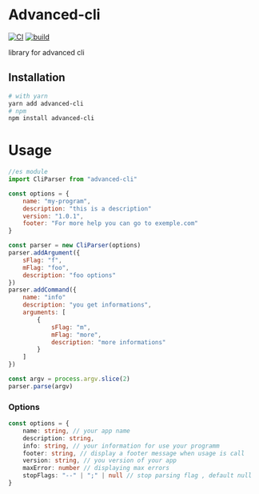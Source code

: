 # Advanced-cli

[![CI](https://github.com/remigermain/advanced-cli/actions/workflows/node.js.yml/badge.svg)](https://github.com/remigermain/advanced-cli/actions/workflows/node.js.yml)
[![build](https://img.shields.io/npm/v/advanced-cli)](https://www.npmjs.com/package/advanced-cli)

library for advanced cli

## Installation

```bash
# with yarn
yarn add advanced-cli
# npm
npm install advanced-cli
```

# Usage

```js
//es module
import CliParser from "advanced-cli"

const options = {
	name: "my-program",
	description: "this is a description"
	version: "1.0.1",
	footer: "For more help you can go to exemple.com"
}

const parser = new CliParser(options)
parser.addArgument({
	sFlag: "f",
	mFlag: "foo",
	description: "foo options"
})
parser.addCommand({
	name: "info"
	description: "you get informations",
	arguments: [
		{
			sFlag: "m",
			mFlag: "more",
			description: "more informations"
		}
	]
})

const argv = process.argv.slice(2)
parser.parse(argv)
```

### Options

```ts
const options = {
    name: string, // your app name
    description: string,
    info: string, // your information for use your programm
    footer: string, // display a footer message when usage is call
    version: string, // you version of your app
    maxError: number // displaying max errors
    stopFlags: "--" | ";" | null // stop parsing flag , default null
}
```
